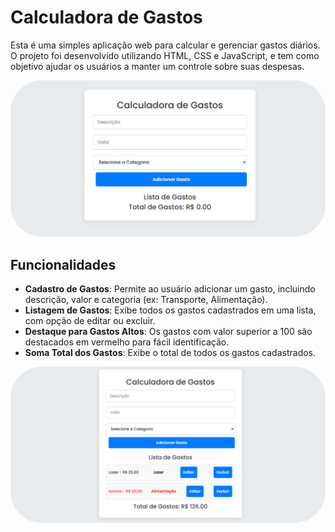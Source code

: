 # Calculadora de Gastos

Esta é uma simples aplicação web para calcular e gerenciar gastos diários. O projeto foi desenvolvido utilizando HTML, CSS e JavaScript, e tem como objetivo ajudar os usuários a manter um controle sobre suas despesas.

<img src="Img/foto da calculadora.png" style="border-radius: 50px;" alt="1. Pagina Principal">

## Funcionalidades

- **Cadastro de Gastos**: Permite ao usuário adicionar um gasto, incluindo descrição, valor e categoria (ex: Transporte, Alimentação).
- **Listagem de Gastos**: Exibe todos os gastos cadastrados em uma lista, com opção de editar ou excluir.
- **Destaque para Gastos Altos**: Os gastos com valor superior a 100 são destacados em vermelho para fácil identificação.
- **Soma Total dos Gastos**: Exibe o total de todos os gastos cadastrados.


<img src="Img/Fucionalidades.png" style="border-radius: 50px;" alt="1.2 Fucionalidades">